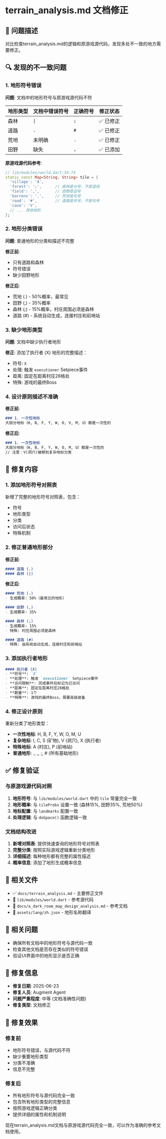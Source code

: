 # terrain_analysis.md 文档修正

## 🐛 问题描述

对比检查terrain_analysis.md的逻辑和原游戏源代码，发现多处不一致的地方需要修正。

## 🔍 发现的不一致问题

### 1. 地形符号错误

**问题**: 文档中的地形符号与原游戏源代码不符

| 地形类型 | 文档中错误符号 | 正确符号 | 修正状态 |
|----------|----------------|----------|----------|
| 森林 | `\|` | `;` | ✅ 已修正 |
| 道路 | `.` | `#` | ✅ 已修正 |
| 荒地 | 未明确 | `.` | ✅ 已修正 |
| 田野 | 缺失 | `,` | ✅ 已添加 |

**原游戏源代码参考**:
```dart
// lib/modules/world.dart:54-74
static const Map<String, String> tile = {
  'village': 'A',
  'forest': ';',      // 森林是分号，不是竖线
  'field': ',',       // 田野是逗号
  'barrens': '.',     // 荒地是句号
  'road': '#',        // 道路是井号，不是句号
  'cave': 'V',
  // ... 其他地形
};
```

### 2. 地形分类错误

**问题**: 普通地形的分类和描述不完整

**修正前**:
- 只有道路和森林
- 符号错误
- 缺少田野地形

**修正后**:
- 荒地 (.) - 50%概率，最常见
- 田野 (,) - 35%概率
- 森林 (;) - 15%概率，村庄周围必须是森林
- 道路 (#) - 系统自动生成，连接村庄和前哨站

### 3. 缺少地形类型

**问题**: 文档中缺少执行者地形

**修正**: 添加了执行者 (X) 地形的完整描述：
- 符号: `X`
- 处理: 触发 `executioner` Setpiece事件
- 距离: 固定在距离村庄28格处
- 特殊: 游戏的最终Boss

### 4. 设计原则描述不准确

**修正前**:
```markdown
### 1. 一次性地标
大部分地标（H, B, F, Y, W, O, V, M, U）都是一次性的
```

**修正后**:
```markdown
### 1. 一次性地标
大部分地标（H, B, F, Y, W, O, M, U）都是一次性的
// 注意：V(洞穴)被移到复杂地标分类
```

## 🔧 修复内容

### 1. 添加地形符号对照表

新增了完整的地形符号对照表，包含：
- 符号
- 地形类型
- 分类
- 访问后状态
- 特殊机制

### 2. 修正普通地形部分

**修正前**:
```markdown
#### 道路 (.)
#### 森林 (|)
```

**修正后**:
```markdown
#### 荒地 (.)
- 生成概率: 50%（最常见的地形）

#### 田野 (,)
- 生成概率: 35%

#### 森林 (;)
- 生成概率: 15%
- 特殊: 村庄周围必须是森林

#### 道路 (#)
- 特殊: 由系统自动生成，连接村庄和前哨站
```

### 3. 添加执行者地形

```markdown
#### 执行者 (X)
- **符号**: `X`
- **处理**: 触发 `executioner` Setpiece事件
- **访问限制**: 完成事件后标记为已访问
- **距离**: 固定在距离村庄28格处
- **数量**: 1个
- **特殊**: 游戏的最终Boss，需要高级装备
```

### 4. 修正设计原则

重新分类了地形类型：
- **一次性地标**: H, B, F, Y, W, O, M, U
- **复杂地标**: I, C, S (矿物), V (洞穴), X (执行者)
- **特殊地标**: A (村庄), P (前哨站)
- **普通地形**: ., ,, ;, # (所有基础地形)

## ✅ 修复验证

### 与原游戏源代码对照

1. **地形符号**: 与 `lib/modules/world.dart` 中的 `tile` 常量完全一致
2. **地形概率**: 与 `tileProbs` 设置一致 (森林15%, 田野35%, 荒地50%)
3. **地标配置**: 与 `landmarks` 配置一致
4. **处理逻辑**: 与 `doSpace()` 函数逻辑一致

### 文档结构改进

1. **新增对照表**: 提供快速查询的地形符号对照表
2. **完整分类**: 按照实际游戏逻辑重新分类地形
3. **详细描述**: 每种地形都有完整的属性描述
4. **概率信息**: 添加了地形生成概率信息

## 📝 相关文件

- ✅ `docs/terrain_analysis.md` - 主要修正文件
- 📖 `lib/modules/world.dart` - 参考源代码
- 📖 `docs/a_dark_room_map_design_analysis.md` - 参考文档
- 📖 `assets/lang/zh.json` - 地形名称翻译

## 🔗 相关问题

- 确保所有文档中的地形符号与源代码一致
- 检查其他文档是否存在类似的符号错误
- 验证UI界面中的地形显示是否正确

## 📅 修复信息

- **修复日期**: 2025-06-23
- **修复人员**: Augment Agent
- **问题严重程度**: 中等 (文档准确性问题)
- **修复类型**: 文档修正

## 🎯 修复效果

### 修复前
- 地形符号错误，与源代码不符
- 缺少重要地形类型
- 分类不准确
- 信息不完整

### 修复后
- 所有地形符号与源代码完全一致
- 包含所有地形类型的完整信息
- 按照游戏逻辑正确分类
- 提供详细的属性和机制说明

现在terrain_analysis.md文档与原游戏源代码完全一致，可以作为准确的参考文档使用。
